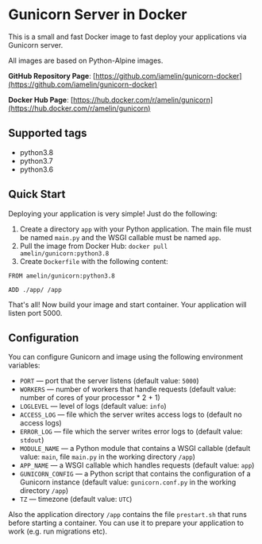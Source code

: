 # Gunicorn Server in Docker

This is a small and fast Docker image to fast deploy your applications via Gunicorn server.

All images are based on Python-Alpine images.

**GitHub Repository Page**: [https://github.com/iamelin/gunicorn-docker](https://github.com/iamelin/gunicorn-docker)

**Docker Hub Page**: [https://hub.docker.com/r/amelin/gunicorn](https://hub.docker.com/r/amelin/gunicorn)


## Supported tags

* python3.8
* python3.7
* python3.6


## Quick Start

Deploying your application is very simple! Just do the following:
1. Create a directory `app` with your Python application. The main file must be named `main.py`
and the WSGI callable must be named `app`.
2. Pull the image from Docker Hub:
```docker pull amelin/gunicorn:python3.8```
3. Create `Dockerfile` with the following content:

```
FROM amelin/gunicorn:python3.8

ADD ./app/ /app
```

That's all! Now build your image and start container. Your application will listen port 5000.


## Configuration

You can configure Gunicorn and image using the following environment variables:
* `PORT` &mdash; port that the server listens (default value: `5000`)
* `WORKERS` &mdash; number of workers that handle requests (default value: number of cores
of your processor * 2 + 1)
* `LOGLEVEL` &mdash; level of logs (default value: `info`)
* `ACCESS_LOG` &mdash; file which the server writes access logs to (default no access logs)
* `ERROR_LOG` &mdash; file which the server writes error logs to (default value: `stdout`)
* `MODULE_NAME` &mdash; a Python module that contains a WSGI callable (default value: `main`,
file `main.py` in the working directory `/app`)
* `APP_NAME` &mdash; a WSGI callable which handles requests (default value: `app`)
* `GUNICORN_CONFIG` &mdash; a Python script that contains the configuration of a Gunicorn instance
(default value: `gunicorn.conf.py` in the working directory `/app`)
* `TZ` &mdash; timezone (default value: `UTC`)

Also the application directory `/app` contains the file `prestart.sh` that runs before starting
a container. You can use it to prepare your application to work (e.g. run migrations etc).
